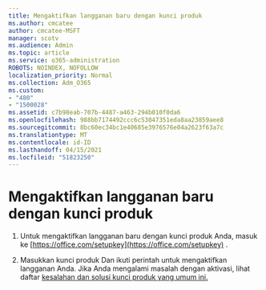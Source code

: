 ```yaml
---
title: Mengaktifkan langganan baru dengan kunci produk
ms.author: cmcatee
author: cmcatee-MSFT
manager: scotv
ms.audience: Admin
ms.topic: article
ms.service: o365-administration
ROBOTS: NOINDEX, NOFOLLOW
localization_priority: Normal
ms.collection: Adm_O365
ms.custom:
- "480"
- "1500028"
ms.assetid: c7b98eab-707b-4487-a463-294b010f0da6
ms.openlocfilehash: 988bb7174492ccc6c53047351eda8aa23859aee8
ms.sourcegitcommit: 8bc60ec34bc1e40685e3976576e04a2623f63a7c
ms.translationtype: MT
ms.contentlocale: id-ID
ms.lasthandoff: 04/15/2021
ms.locfileid: "51823250"
---
```

# <a name="activate-a-new-subscription-with-a-product-key"></a>Mengaktifkan langganan baru dengan kunci produk

1. Untuk mengaktifkan langganan baru dengan kunci produk Anda, masuk ke [https://office.com/setupkey](https://office.com/setupkey) .

2. Masukkan kunci produk Dan ikuti perintah untuk mengaktifkan langganan Anda. Jika Anda mengalami masalah dengan aktivasi, lihat daftar [kesalahan dan solusi kunci produk yang umum ini.](https://docs.microsoft.com/microsoft-365/commerce/product-key-errors-and-solutions)